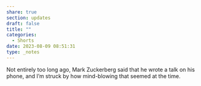```yaml
---
share: true
section: updates
draft: false
title: ""
categories:
  - Shorts
date: 2023-08-09 08:51:31
type: _notes
---
```


Not entirely too long ago, Mark Zuckerberg said that he wrote a talk on his phone, and I’m struck by how mind-blowing that seemed at the time.
